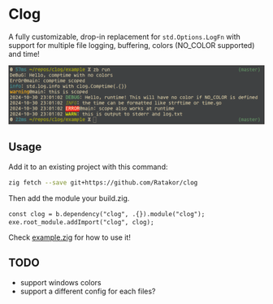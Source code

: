 # Clog

A fully customizable, drop-in replacement for `std.Options.LogFn` with support
for multiple file logging, buffering, colors (NO_COLOR supported) and time!

![](screenshot.png)

## Usage

Add it to an existing project with this command:
```sh
zig fetch --save git+https://github.com/Ratakor/clog
```
Then add the module your build.zig.
```zig
const clog = b.dependency("clog", .{}).module("clog");
exe.root_module.addImport("clog", clog);
```

Check [example.zig](example/example.zig) for how to use it!

## TODO
- support windows colors
- support a different config for each files?

